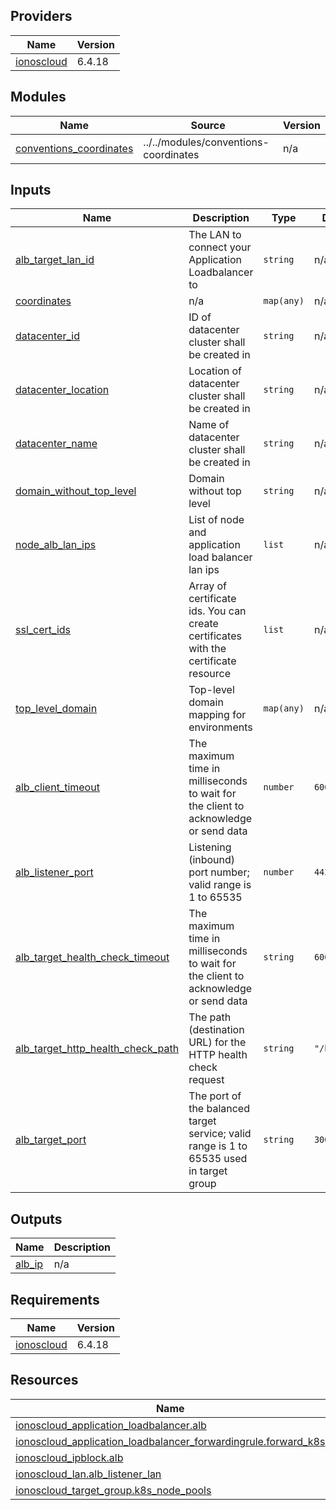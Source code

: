 <!-- BEGIN_TF_DOCS -->

## Providers

| Name | Version |
|------|---------|
| <a name="provider_ionoscloud"></a> [ionoscloud](#provider\_ionoscloud) | 6.4.18 |
## Modules

| Name | Source | Version |
|------|--------|---------|
| <a name="module_conventions_coordinates"></a> [conventions\_coordinates](#module\_conventions\_coordinates) | ../../modules/conventions-coordinates | n/a |
## Inputs

| Name | Description | Type | Default | Required |
|------|-------------|------|---------|:--------:|
| <a name="input_alb_target_lan_id"></a> [alb\_target\_lan\_id](#input\_alb\_target\_lan\_id) | The LAN to connect your Application Loadbalancer to | `string` | n/a | yes |
| <a name="input_coordinates"></a> [coordinates](#input\_coordinates) | n/a | `map(any)` | n/a | yes |
| <a name="input_datacenter_id"></a> [datacenter\_id](#input\_datacenter\_id) | ID of datacenter cluster shall be created in | `string` | n/a | yes |
| <a name="input_datacenter_location"></a> [datacenter\_location](#input\_datacenter\_location) | Location of datacenter cluster shall be created in | `string` | n/a | yes |
| <a name="input_datacenter_name"></a> [datacenter\_name](#input\_datacenter\_name) | Name of datacenter cluster shall be created in | `string` | n/a | yes |
| <a name="input_domain_without_top_level"></a> [domain\_without\_top\_level](#input\_domain\_without\_top\_level) | Domain without top level | `string` | n/a | yes |
| <a name="input_node_alb_lan_ips"></a> [node\_alb\_lan\_ips](#input\_node\_alb\_lan\_ips) | List of node and application load balancer lan ips | `list` | n/a | yes |
| <a name="input_ssl_cert_ids"></a> [ssl\_cert\_ids](#input\_ssl\_cert\_ids) | Array of certificate ids. You can create certificates with the certificate resource | `list` | n/a | yes |
| <a name="input_top_level_domain"></a> [top\_level\_domain](#input\_top\_level\_domain) | Top-level domain mapping for environments | `map(any)` | n/a | yes |
| <a name="input_alb_client_timeout"></a> [alb\_client\_timeout](#input\_alb\_client\_timeout) | The maximum time in milliseconds to wait for the client to acknowledge or send data | `number` | `6000` | no |
| <a name="input_alb_listener_port"></a> [alb\_listener\_port](#input\_alb\_listener\_port) | Listening (inbound) port number; valid range is 1 to 65535 | `number` | `443` | no |
| <a name="input_alb_target_health_check_timeout"></a> [alb\_target\_health\_check\_timeout](#input\_alb\_target\_health\_check\_timeout) | The maximum time in milliseconds to wait for the client to acknowledge or send data | `string` | `6000` | no |
| <a name="input_alb_target_http_health_check_path"></a> [alb\_target\_http\_health\_check\_path](#input\_alb\_target\_http\_health\_check\_path) | The path (destination URL) for the HTTP health check request | `string` | `"/healthz"` | no |
| <a name="input_alb_target_port"></a> [alb\_target\_port](#input\_alb\_target\_port) | The port of the balanced target service; valid range is 1 to 65535 used in target group | `string` | `30080` | no |
## Outputs

| Name | Description |
|------|-------------|
| <a name="output_alb_ip"></a> [alb\_ip](#output\_alb\_ip) | n/a |
## Requirements

| Name | Version |
|------|---------|
| <a name="requirement_ionoscloud"></a> [ionoscloud](#requirement\_ionoscloud) | 6.4.18 |
## Resources

| Name | Type |
|------|------|
| [ionoscloud_application_loadbalancer.alb](https://registry.terraform.io/providers/ionos-cloud/ionoscloud/6.4.18/docs/resources/application_loadbalancer) | resource |
| [ionoscloud_application_loadbalancer_forwardingrule.forward_k8s](https://registry.terraform.io/providers/ionos-cloud/ionoscloud/6.4.18/docs/resources/application_loadbalancer_forwardingrule) | resource |
| [ionoscloud_ipblock.alb](https://registry.terraform.io/providers/ionos-cloud/ionoscloud/6.4.18/docs/resources/ipblock) | resource |
| [ionoscloud_lan.alb_listener_lan](https://registry.terraform.io/providers/ionos-cloud/ionoscloud/6.4.18/docs/resources/lan) | resource |
| [ionoscloud_target_group.k8s_node_pools](https://registry.terraform.io/providers/ionos-cloud/ionoscloud/6.4.18/docs/resources/target_group) | resource |
<!-- END_TF_DOCS -->